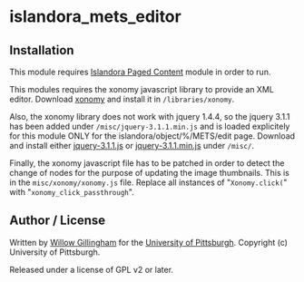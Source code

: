 islandora_mets_editor
=============

## Installation

This module requires [Islandora Paged Content](https://github.com/Islandora/islandora_paged_content) module in order to run.

This modules requires the xonomy javascript library to provide an XML editor.  Download [xonomy](http://www.lexiconista.com/xonomy/) and install it in `/libraries/xonomy`.

Also, the xonomy library does not work with jquery 1.4.4, so the jquery 3.1.1 has been added under `/misc/jquery-3.1.1.min.js` and is loaded explicitely for this module ONLY for the islandora/object/%/METS/edit page.  Download and install either [jquery-3.1.1.js](https://code.jquery.com/jquery-3.1.1.js) or [jquery-3.1.1.min.js](https://code.jquery.com/jquery-3.1.1.min.js) under `/misc/`.

Finally, the xonomy javascript file has to be patched in order to detect the change of nodes for the purpose of updating the image thumbnails.  This is in the `misc/xonomy/xonomy.js` file.  Replace all instances of "`Xonomy.click(`" with "`xonomy_click_passthrough`".


## Author / License

Written by [Willow Gillingham](https://github.com/bgilling) for the [University of Pittsburgh](http://www.pitt.edu).  Copyright (c) University of Pittsburgh.

Released under a license of GPL v2 or later.
